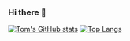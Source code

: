 ### Hi there 👋
[![Tom's GitHub stats](https://github-readme-stats.vercel.app/api?username=thomasread99)](https://github.com/thomasread99/github-readme-stats)
[![Top Langs](https://github-readme-stats.vercel.app/api/top-langs/?username=thomasread99)](https://github.com/thomasread99/github-readme-stats)
<!--
**thomasread99/thomasread99** is a ✨ _special_ ✨ repository because its `README.md` (this file) appears on your GitHub profile.

Here are some ideas to get you started:

- 🔭 I’m currently working on ...
- 🌱 I’m currently learning ...
- 👯 I’m looking to collaborate on ...
- 🤔 I’m looking for help with ...
- 💬 Ask me about ...
- 📫 How to reach me: ...
- 😄 Pronouns: ...
- ⚡ Fun fact: ...
-->
